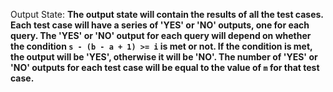 Output State: **The output state will contain the results of all the test cases. Each test case will have a series of 'YES' or 'NO' outputs, one for each query. The 'YES' or 'NO' output for each query will depend on whether the condition `s - (b - a + 1) >= i` is met or not. If the condition is met, the output will be 'YES', otherwise it will be 'NO'. The number of 'YES' or 'NO' outputs for each test case will be equal to the value of `m` for that test case.**